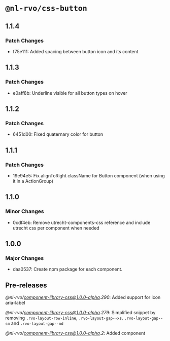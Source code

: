 # `@nl-rvo/css-button`

## 1.1.4

### Patch Changes

- f75e111: Added spacing between button icon and its content

## 1.1.3

### Patch Changes

- e0aff8b: Underline visible for all button types on hover

## 1.1.2

### Patch Changes

- 6451d00: Fixed quaternary color for button

## 1.1.1

### Patch Changes

- 19e94e5: Fix alignToRight className for Button component (when using it in a ActionGroup)

## 1.1.0

### Minor Changes

- 0cdf4eb: Remove utrecht-components-css reference and include utrecht css per component when needed

## 1.0.0

### Major Changes

- daa0537: Create npm package for each component.

## Pre-releases

_@nl-rvo/component-library-css@1.0.0-alpha.290_:
Added support for icon aria-label

_@nl-rvo/component-library-css@1.0.0-alpha.279_:
Simplified snippet by removing `.rvo-layout-row-inline`, `.rvo-layout-gap--xs`. `.rvo-layout-gap--sm` and `.rvo-layout-gap--md`

_@nl-rvo/component-library-css@1.0.0-alpha.2_:
Added component
